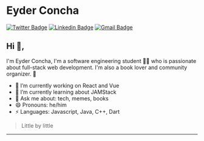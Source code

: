 # Eyder Concha  
[![Twitter Badge](https://img.shields.io/badge/-@EyderACM-1ca0f1?style=flat-square&labelColor=1ca0f1&logo=twitter&logoColor=white&link=https://twitter.com/AztekWrror)](https://twitter.com/AztekWrror) [![Linkedin Badge](https://img.shields.io/badge/-EyderACM-blue?style=flat-square&logo=Linkedin&logoColor=white&link=https://www.linkedin.com/in/eyderacm/)](https://www.linkedin.com/in/kunalraghav/) [![Gmail Badge](https://img.shields.io/badge/-eyderacm@gmail.com-c14438?style=flat-square&logo=Gmail&logoColor=white&link=mailto:eyderacm@gmail.com)](mailto:eyderacm@gmail.com)

## Hi 👋, 
I'm Eyder Concha, I'm a software engineering student 👨‍💻 who is passionate about full-stack web development. I'm also a book lover and community organizer. 📑

- 🔭 I’m currently working on React and Vue
- 🌱 I’m currently learning about JAMStack 
- 💬 Ask me about: tech, memes, books
- 😄 Pronouns: he/him
-  ⚡ Languages: Javascript, Java, C++, Dart


> Little by little

---
